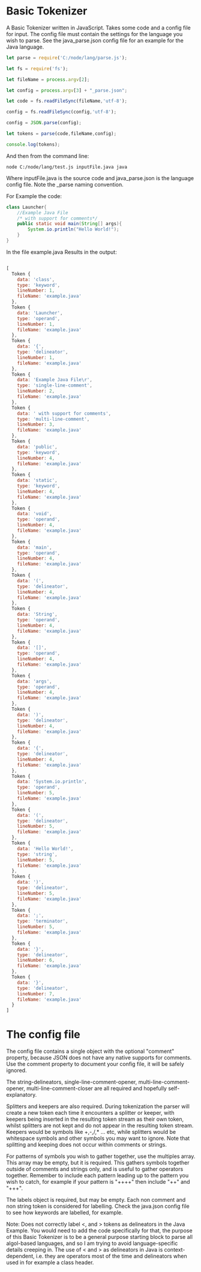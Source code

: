# Basic Tokenizer

A Basic Tokenizer written in JavaScript. Takes some code and a config file for input. The config file must contain the settings for the language you wish to parse. See the java_parse.json config file for an example for the Java language.

```javascript
let parse = require('C:/node/lang/parse.js');

let fs = require('fs');

let fileName = process.argv[2];

let config = process.argv[3] + "_parse.json";

let code = fs.readFileSync(fileName,'utf-8');

config = fs.readFileSync(config,'utf-8');

config = JSON.parse(config);

let tokens = parse(code,fileName,config);

console.log(tokens);
```

And then from the command line:
```
node C:/node/lang/test.js inputFile.java java
```

Where inputFile.java is the source code and java_parse.json is the language config file. Note the _parse naming convention.

For Example the code:

```java
class Launcher{
	//Example Java File
	/* with support for comments*/
	public static void main(String[] args){
		System.io.println("Hello World!");
	}
}
```

In the file example.java Results in the output:

```javascript

[
  Token {
    data: 'class',
    type: 'keyword',
    lineNumber: 1,
    fileName: 'example.java'
  },
  Token {
    data: 'Launcher',
    type: 'operand',
    lineNumber: 1,
    fileName: 'example.java'
  },
  Token {
    data: '{',
    type: 'delineator',
    lineNumber: 1,
    fileName: 'example.java'
  },
  Token {
    data: 'Example Java File\r',
    type: 'single-line-comment',
    lineNumber: 2,
    fileName: 'example.java'
  },
  Token {
    data: ' with support for comments',
    type: 'multi-line-comment',
    lineNumber: 3,
    fileName: 'example.java'
  },
  Token {
    data: 'public',
    type: 'keyword',
    lineNumber: 4,
    fileName: 'example.java'
  },
  Token {
    data: 'static',
    type: 'keyword',
    lineNumber: 4,
    fileName: 'example.java'
  },
  Token {
    data: 'void',
    type: 'operand',
    lineNumber: 4,
    fileName: 'example.java'
  },
  Token {
    data: 'main',
    type: 'operand',
    lineNumber: 4,
    fileName: 'example.java'
  },
  Token {
    data: '(',
    type: 'delineator',
    lineNumber: 4,
    fileName: 'example.java'
  },
  Token {
    data: 'String',
    type: 'operand',
    lineNumber: 4,
    fileName: 'example.java'
  },
  Token {
    data: '[]',
    type: 'operand',
    lineNumber: 4,
    fileName: 'example.java'
  },
  Token {
    data: 'args',
    type: 'operand',
    lineNumber: 4,
    fileName: 'example.java'
  },
  Token {
    data: ')',
    type: 'delineator',
    lineNumber: 4,
    fileName: 'example.java'
  },
  Token {
    data: '{',
    type: 'delineator',
    lineNumber: 4,
    fileName: 'example.java'
  },
  Token {
    data: 'System.io.println',
    type: 'operand',
    lineNumber: 5,
    fileName: 'example.java'
  },
  Token {
    data: '(',
    type: 'delineator',
    lineNumber: 5,
    fileName: 'example.java'
  },
  Token {
    data: 'Hello World!',
    type: 'string',
    lineNumber: 5,
    fileName: 'example.java'
  },
  Token {
    data: ')',
    type: 'delineator',
    lineNumber: 5,
    fileName: 'example.java'
  },
  Token {
    data: ';',
    type: 'terminator',
    lineNumber: 5,
    fileName: 'example.java'
  },
  Token {
    data: '}',
    type: 'delineator',
    lineNumber: 6,
    fileName: 'example.java'
  },
  Token {
    data: '}',
    type: 'delineator',
    lineNumber: 7,
    fileName: 'example.java'
  }
]

```

# The config file

The config file contains a single object with the optional "comment" property, because JSON does not have any native supports for comments. Use the comment property to document your config file, it will be safely ignored.

The string-delineators, single-line-comment-opener, multi-line-comment-opener, multi-line-comment-closer are all required and hopefully self-explanatory.

Splitters and keepers are also required. During tokenization the parser will create a new token each time it encounters a splitter or keeper, with keepers being inserted in the resulting token stream as their own token, whilst splitters are not kept and do not appear in the resulting token stream. Keepers would be symbols like +,-,/,* ... etc, while splitters would be whitespace symbols and other symbols you may want to ignore. Note that splitting and keeping does not occur within comments or strings.

For patterns of symbols you wish to gather together, use the multiples array. This array may be empty, but it is required. This gathers symbols together outside of comments and strings only, and is useful to gather operators together. Remember to include each pattern leading up to the pattern you wish to catch, for example if your pattern is "++++" then include "++" and "+++".

The labels object is required, but may be empty. Each non comment and non string token is considered for labelling. Check the java.json config file to see how keywords are labelled, for example.

Note: Does not correctly label <, and > tokens as delineators in the Java Example. You would need to add the code specifically for that, the purpose of this Basic Tokenizer is to be a general purpose starting block to parse all algol-based languages, and so I am trying to avoid language-specific details creeping in. The use of < and > as delineators in Java is context-dependent, i.e. they are operators most of the time and delineators when used in for example a class header.
